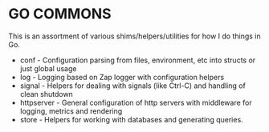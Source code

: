 # GO COMMONS

This is an assortment of various shims/helpers/utilities for how I do things in Go.

* conf - Configuration parsing from files, environment, etc into structs or just global usage
* log - Logging based on Zap logger with configuration helpers
* signal - Helpers for dealing with signals (like Ctrl-C) and handling of clean shutdown
* httpserver - General configuration of http servers with middleware for logging, metrics and rendering
* store - Helpers for working with databases and generating queries.
 
